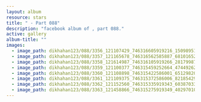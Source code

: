 ```yaml
---
layout: album
resource: stars
title: " - Part 088"
description: "facebook album of , part 088."
active: gallery
album-title: ""
images:
  - image_path: dikhahan123/088/3356_121107429_746316605919216_150989512140303496_n.jpg
  - image_path: dikhahan123/088/3357_121165678_746316562585887_681016520467670140_n.jpg
  - image_path: dikhahan123/088/3358_121614987_746316105919266_2817998773306430754_n.jpg
  - image_path: dikhahan123/088/3359_121100377_746315459252664_4744926207127098159_n.jpg
  - image_path: dikhahan123/088/3360_121108898_746315422586001_6512982015941298758_n.jpg
  - image_path: dikhahan123/088/3361_121109375_746315372586006_8218542925776126721_n.jpg
  - image_path: dikhahan123/088/3362_121152560_746315335919343_6038703339393153294_n.jpg
  - image_path: dikhahan123/088/3363_121458866_746315275919349_4029701005848908889_n.jpg
---
```

